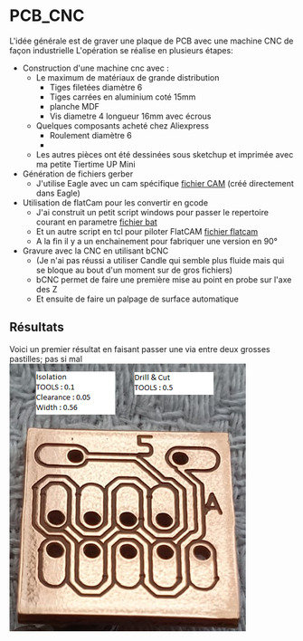 # PCB_CNC

L'idée générale est de graver une plaque de PCB avec une machine CNC de façon industrielle
L'opération se réalise en plusieurs étapes:
- Construction d'une machine cnc avec :
  - Le maximum de matériaux de grande distribution
    - Tiges filetées diamètre 6
    - Tiges carrées en aluminium coté 15mm
    - planche MDF
    - Vis diametre 4 longueur 16mm avec écrous
  - Quelques composants acheté chez Aliexpress
    - Roulement diamètre 6
    - 
  - Les autres pièces ont été dessinées sous sketchup et imprimée avec ma petite Tiertime UP Mini
- Génération de fichiers gerber
  - J'utilise Eagle avec un cam spécifique [fichier CAM](cnc.cam) (créé directement dans Eagle)
- Utilisation de flatCam pour les convertir en gcode
  - J'ai construit un petit script windows pour passer le repertoire courant en parametre [fichier bat](FlatCAM.bat)
  - Et un autre script en tcl pour piloter FlatCAM [fichier flatcam](generic.FlatScript)
  - A la fin il y a un enchainement pour fabriquer une version en 90°
- Gravure avec la CNC en utilisant bCNC
  - (Je n'ai pas réussi a utiliser Candle qui semble plus fluide mais qui se bloque au bout d'un moment sur de gros fichiers)
  - bCNC permet de faire une première mise au point en probe sur l'axe des Z
  - Et ensuite de faire un palpage de surface automatique

## Résultats
Voici un premier résultat en faisant passer une via entre deux grosses pastilles; pas si mal
![plot](png/test1.png)

